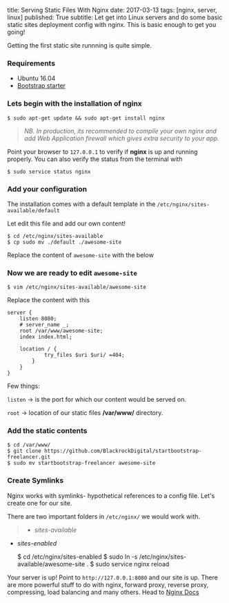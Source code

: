 title: Serving Static Files With Nginx
date: 2017-03-13
tags: [nginx, server, linux]
published: True
subtitle: Let get into Linux servers and do some basic static sites deployment config with nginx. This is basic enough to get you going!



Getting the first static site runnning is quite simple. 
### Requirements
- Ubuntu 16.04
- [Bootstrap starter](https://github.com/BlackrockDigital/startbootstrap-freelancer.git)


### Lets begin with the installation of nginx

    $ sudo apt-get update && sudo apt-get install nginx

> _NB. In production, its recommended to compile your own nginx and add Web Application firewall which gives extra security to your app._

Point your browser to `127.0.0.1` to verify if **nginx** is
up and running properly. You can also verify the status from the terminal with

    $ sudo service status nginx 

### Add your configuration

The installation comes with a default template in the `/etc/nginx/sites-available/default`

Let edit this file and add our own content!

    $ cd /etc/nginx/sites-available
    $ cp sudo mv ./default ./awesome-site


Replace the content of `awesome-site` with the below

### Now we are ready to edit `awesome-site`

    $ vim /etc/nginx/sites-available/awesome-site

Replace the content with this

    server {
	    listen 8080;
	    # server_name _;
	    root /var/www/awesome-site;
	    index index.html;

	    location / {
                try_files $uri $uri/ =404;
            }
        }
    }

Few things: 

`listen` -> is the port for which our content would be served on.

`root` -> location of our static files **/var/www/** directory.

### Add the static contents
    
    $ cd /var/www/
    $ git clone https://github.com/BlackrockDigital/startbootstrap-freelancer.git
    $ sudo mv startbootstrap-freelancer awesome-site

### Create Symlinks

Nginx works with symlinks- hypothetical references to a config file. Let's create one for our site.

There are two important folders in `/etc/nginx/` we would work with.

> -  _sites-available_
- _sites-enabled_

    $ cd /etc/nginx/sites-enabled
    $ sudo ln -s /etc/nginx/sites-available/awesome-site .
    $ sudo service nginx reload

Your server is up! Point to `http://127.0.0.1:8080` and our site is up.
There are more powerful stuff to do with nginx, forward proxy, reverse proxy, 
compressing, load balancing and many others. Head to [Nginx Docs](http://nginx.org/en/docs)
